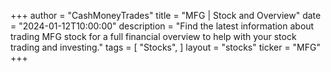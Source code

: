 +++
author = "CashMoneyTrades"
title = "MFG | Stock and Overview"
date = "2024-01-12T10:00:00"
description = "Find the latest information about trading MFG stock for a full financial overview to help with your stock trading and investing."
tags = [
   "Stocks",
]
layout = "stocks"
ticker = "MFG"
+++
